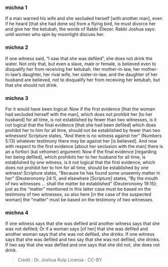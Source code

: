 
### michna 1
If a man warned his wife and she secluded herself [with another man], even if he heard [that she had done so] from a flying bird, he must divorce her and give her the ketubah, the words of Rabbi Eliezer. Rabbi Joshua says: until women who spin by moonlight discuss her.

### michna 2
If one witness said, “I saw that she was defiled”, she does not drink the water. Not only that, but even a slave, male or female, is believed even to disqualify her from receiving her ketubah. Her mother-in-law, her mother-in-law’s daughter, her rival wife, her sister-in-law, and the daughter of her husband are believed, not to disqualify her from receiving her ketubah, but that she should not drink.

### michna 3
For it would have been logical:  Now if the first evidence [that the woman had secluded herself with the man], which does not prohibit her [to her husband] for all time, is not established by fewer than two witnesses, is it not logical that the final evidence [that she had been defiled] which does prohibit her to him for all time, should not be established by fewer than two witnesses! Scripture states, “And there is no witness against her” (Numbers 5:13) whatever testimony there may be against her [is believed]. And now with respect to the first evidence [about her seclusion with the man] there is an a fortiori (kal vehomer) argument:  Now if the final evidence [regarding her being defiled], which prohibits her to her husband for all time, is established by one witness, is it not logical that the first evidence, which does not prohibit her to him for all time, should be established by one witness! Scripture states, “Because he has found some unseemly matter in her” (Deuteronomy 24:1), and elsewhere [Scripture] states, “By the mouth of two witnesses ... shall the matter be established” (Deuteronomy 19:15); just as the “matter” mentioned in this latter case must be based on the testimony of two witnesses, so also here [in the case of the suspected woman] the “matter” must be based on the testimony of two witnesses.

### michna 4
If one witness says that she was defiled and another witness says that she was not defiled; Or if a woman says [of her] that she was defiled and another woman says that she was not defiled, she drinks. If one witness says that she was defiled and two say that she was not defiled, she drinks. If two say that she was defiled and one says that she did not, she does not drink.

>Credit : Dr. Joshua Kulp
>License : CC-BY